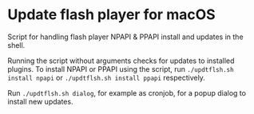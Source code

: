 # Update flash player for macOS
Script for handling flash player NPAPI &amp; PPAPI install and updates in the shell.

Running the script without arguments checks for updates to installed plugins.
To install NPAPI or PPAPI using the script, run
`./updtflsh.sh install npapi`
or
`./updtflsh.sh install ppapi`
respectively.

Run `./updtflsh.sh dialog`, for example as cronjob, for a popup dialog to install new updates.
